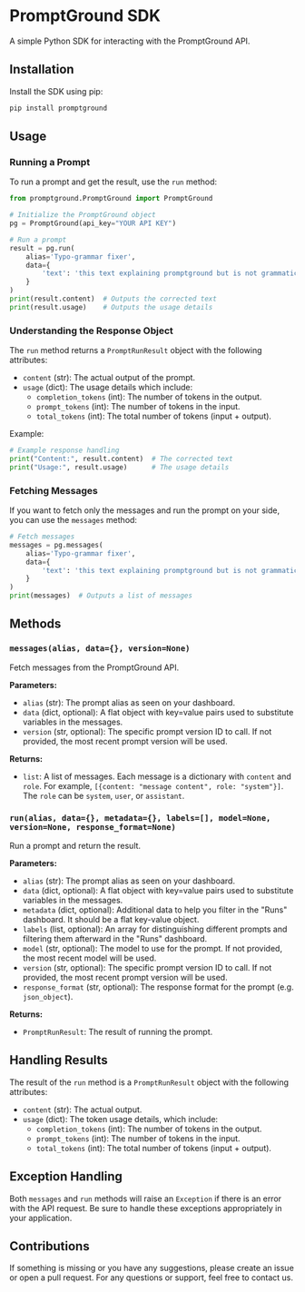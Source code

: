 
# PromptGround SDK

A simple Python SDK for interacting with the PromptGround API.

## Installation

Install the SDK using pip:

```bash
pip install promptground
```

## Usage

### Running a Prompt

To run a prompt and get the result, use the `run` method:

```python
from promptground.PromptGround import PromptGround

# Initialize the PromptGround object
pg = PromptGround(api_key="YOUR API KEY")

# Run a prompt
result = pg.run(
    alias='Typo-grammar fixer', 
    data={
        'text': 'this text explaining promptground but is not grammatically correct'
    }
)
print(result.content)  # Outputs the corrected text
print(result.usage)    # Outputs the usage details
```

### Understanding the Response Object

The `run` method returns a `PromptRunResult` object with the following attributes:

- `content` (str): The actual output of the prompt.
- `usage` (dict): The usage details which include:
  - `completion_tokens` (int): The number of tokens in the output.
  - `prompt_tokens` (int): The number of tokens in the input.
  - `total_tokens` (int): The total number of tokens (input + output).

Example:

```python
# Example response handling
print("Content:", result.content)  # The corrected text
print("Usage:", result.usage)      # The usage details
```

### Fetching Messages

If you want to fetch only the messages and run the prompt on your side, you can use the `messages` method:

```python
# Fetch messages
messages = pg.messages(
    alias='Typo-grammar fixer',
    data={
        'text': 'this text explaining promptground but is not grammatically correct'
    }
)
print(messages)  # Outputs a list of messages
```

## Methods

### `messages(alias, data={}, version=None)`

Fetch messages from the PromptGround API.

**Parameters:**
- `alias` (str): The prompt alias as seen on your dashboard.
- `data` (dict, optional): A flat object with key=value pairs used to substitute variables in the messages.
- `version` (str, optional): The specific prompt version ID to call. If not provided, the most recent prompt version will be used.

**Returns:**
- `list`: A list of messages. Each message is a dictionary with `content` and `role`. For example, `[{content: "message content", role: "system"}]`. The `role` can be `system`, `user`, or `assistant`.

### `run(alias, data={}, metadata={}, labels=[], model=None, version=None, response_format=None)`

Run a prompt and return the result.

**Parameters:**
- `alias` (str): The prompt alias as seen on your dashboard.
- `data` (dict, optional): A flat object with key=value pairs used to substitute variables in the messages.
- `metadata` (dict, optional): Additional data to help you filter in the "Runs" dashboard. It should be a flat key-value object.
- `labels` (list, optional): An array for distinguishing different prompts and filtering them afterward in the "Runs" dashboard.
- `model` (str, optional): The model to use for the prompt. If not provided, the most recent model will be used.
- `version` (str, optional): The specific prompt version ID to call. If not provided, the most recent prompt version will be used.
- `response_format` (str, optional): The response format for the prompt (e.g. `json_object`).

**Returns:**
- `PromptRunResult`: The result of running the prompt.

## Handling Results

The result of the `run` method is a `PromptRunResult` object with the following attributes:
- `content` (str): The actual output.
- `usage` (dict): The token usage details, which include:
  - `completion_tokens` (int): The number of tokens in the output.
  - `prompt_tokens` (int): The number of tokens in the input.
  - `total_tokens` (int): The total number of tokens (input + output).

## Exception Handling

Both `messages` and `run` methods will raise an `Exception` if there is an error with the API request. Be sure to handle these exceptions appropriately in your application.

## Contributions

If something is missing or you have any suggestions, please create an issue or open a pull request. For any questions or support, feel free to contact us.